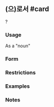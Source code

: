 ## (으)로서 #card
?
### Usage
As a "noun"
### Form
### Restrictions
### Examples
### Notes
<!--SR:!2025-04-02,3,250-->

